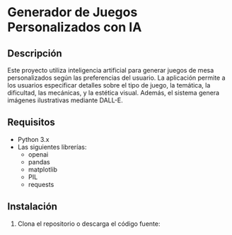 # Generador de Juegos Personalizados con IA

## Descripción
Este proyecto utiliza inteligencia artificial para generar juegos de mesa personalizados según las preferencias del usuario. La aplicación permite a los usuarios especificar detalles sobre el tipo de juego, la temática, la dificultad, las mecánicas, y la estética visual. Además, el sistema genera imágenes ilustrativas mediante DALL-E.

## Requisitos
- Python 3.x
- Las siguientes librerías:
  - openai
  - pandas
  - matplotlib
  - PIL
  - requests

## Instalación

1. Clona el repositorio o descarga el código fuente:
